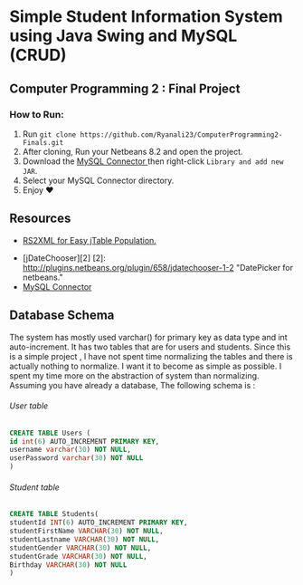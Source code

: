 # Simple Student Information System using Java Swing and MySQL (CRUD)
## Computer Programming 2 : Final Project
### How to Run:
1. Run `git clone https://github.com/Ryanali23/ComputerProgramming2-Finals.git`
2. After cloning, Run your Netbeans 8.2 and open the project.
3. Download the [MySQL Connector ][0] then right-click `Library and add new JAR`.
4. Select your MySQL Connector directory.
5. Enjoy :heart:

[0]: https://dev.mysql.com/downloads/connector/j/5.1.html "MySQL Connector for JAVA"

## Resources 
- [RS2XML for Easy jTable Population.][1]

[1]: https://sourceforge.net/projects/finalangelsanddemons/ "RS2XML can be downloader from sourceforge.net"
- [jDateChooser][2]
[2]: http://plugins.netbeans.org/plugin/658/jdatechooser-1-2 "DatePicker for netbeans."
- [MySQL Connector ][0]

## Database Schema 
The system has mostly used varchar() for primary key as data type and int auto-increment. It has two tables that are for users and students. Since this is a simple project , I have not spent time normalizing the tables and there is actually nothing  to normalize. I want it to become as simple as possible. I spent my time more on the abstraction of system than normalizing.  Assuming you have already a database, The following schema is : 
###### User table
```sql
CREATE TABLE Users (
id int(6) AUTO_INCREMENT PRIMARY KEY,
username varchar(30) NOT NULL,
userPassword varchar(30) NOT NULL
)
```
###### Student table
```sql
CREATE TABLE Students(
studentId INT(6) AUTO_INCREMENT PRIMARY KEY,
studentFirstName VARCHAR(30) NOT NULL,
studentLastname VARCHAR(30) NOT NULL,
studentGender VARCHAR(30) NOT NULL,
studentGrade VARCHAR(30) NOT NULL,
Birthday VARCHAR(30) NOT NULL
)
```







